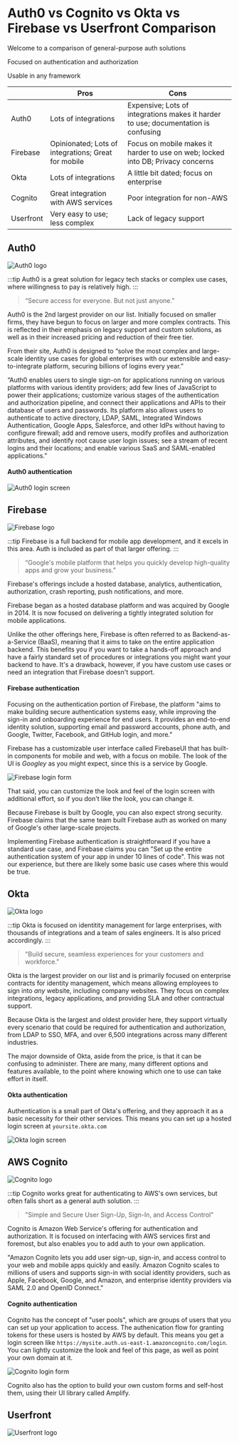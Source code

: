 # Auth0 vs Cognito vs Okta vs Firebase vs Userfront Comparison

Welcome to a comparison of general-purpose auth solutions

Focused on authentication and authorization

Usable in any framework

|           | Pros                                                | Cons                                                                               |
| --------- | --------------------------------------------------- | ---------------------------------------------------------------------------------- |
| Auth0     | Lots of integrations                                | Expensive; Lots of integrations makes it harder to use; documentation is confusing |
| Firebase  | Opinionated; Lots of integrations; Great for mobile | Focus on mobile makes it harder to use on web; locked into DB; Privacy concerns    |
| Okta      | Lots of integrations                                | A little bit dated; focus on enterprise                                            |
| Cognito   | Great integration with AWS services                 | Poor integration for non-AWS                                                       |
| Userfront | Very easy to use; less complex                      | Lack of legacy support                                                             |

## Auth0

![Auth0 logo](https://res.cloudinary.com/component/image/upload/w_100/v1611772729/permanent/auth0.png)

:::tip
Auth0 is a great solution for legacy tech stacks or complex use cases, where willingness to pay is relatively high.
:::

> “Secure access for everyone. But not just anyone.”

Auth0 is the 2nd largest provider on our list. Initially focused on smaller firms, they have begun to focus on larger and more complex contracts. This is reflected in their emphasis on legacy support and custom solutions, as well as in their increased pricing and reduction of their free tier.

From their site, Auth0 is designed to “solve the most complex and large-scale identity use cases for global enterprises with our extensible and easy-to-integrate platform, securing billions of logins every year.”

“Auth0 enables users to single sign-on for applications running on various platforms with various identity providers; add few lines of JavaScript to power their applications; customize various stages of the authentication and authorization pipeline, and connect their applications and APIs to their database of users and passwords. Its platform also allows users to authenticate to active directory, LDAP, SAML, Integrated Windows Authentication, Google Apps, Salesforce, and other IdPs without having to configure firewall; add and remove users, modify profiles and authorization attributes, and identify root cause user login issues; see a stream of recent logins and their locations; and enable various SaaS and SAML-enabled applications.”

#### Auth0 authentication

![Auth0 login screen](https://res.cloudinary.com/component/image/upload/w_420/v1611942512/permanent/auth0-login.png)

## Firebase

![Firebase logo](https://res.cloudinary.com/component/image/upload/w_100/v1611772837/permanent/firebase.png)

:::tip
Firebase is a full backend for mobile app development, and it excels in this area. Auth is included as part of that larger offering.
:::

> “Google's mobile platform that helps you quickly develop high-quality apps and grow your business.”

Firebase's offerings include a hosted database, analytics, authentication, authorization, crash reporting, push notifications, and more.

Firebase began as a hosted database platform and was acquired by Google in 2014. It is now focused on delivering a tightly integrated solution for mobile applications.

Unlike the other offerings here, Firebase is often referred to as Backend-as-a-Service (BaaS), meaning that it aims to take on the entire application backend. This benefits you if you want to take a hands-off approach and have a fairly standard set of procedures or integrations you might want your backend to have. It's a drawback, however, if you have custom use cases or need an integration that Firebase doesn't support.

#### Firebase authentication

Focusing on the authentication portion of Firebase, the platform "aims to make building secure authentication systems easy, while improving the sign-in and onboarding experience for end users. It provides an end-to-end identity solution, supporting email and password accounts, phone auth, and Google, Twitter, Facebook, and GitHub login, and more."

Firebase has a customizable user interface called FirebaseUI that has built-in components for mobile and web, with a focus on mobile. The look of the UI is _Googley_ as you might expect, since this is a service by Google.

![Firebase login form](https://res.cloudinary.com/component/image/upload/w_280/v1611942270/permanent/firebase-login.png)

That said, you can customize the look and feel of the login screen with additional effort, so if you don't like the look, you can change it.

Because Firebase is built by Google, you can also expect strong security. Firebase claims that the same team built Firebase auth as worked on many of Google's other large-scale projects.

Implementing Firebase authentication is straightforward if you have a standard use case, and Firebase claims you can "Set up the entire authentication system of your app in under 10 lines of code". This was not our experience, but there are likely some basic use cases where this would be true.

## Okta

![Okta logo](https://res.cloudinary.com/component/image/upload/w_90/v1611772964/permanent/okta.png)

:::tip
Okta is focused on identitity management for large enterprises, with thousands of integrations and a team of sales engineers. It is also priced accordingly.
:::

> "Build secure, seamless experiences for your customers and workforce."

Okta is the largest provider on our list and is primarily focused on enterprise contracts for identity management, which means allowing employees to sign into _any_ website, including company websites. They focus on complex integrations, legacy applications, and providing SLA and other contractual support.

Because Okta is the largest and oldest provider here, they support virtually every scenario that could be required for authentication and authorization, from LDAP to SSO, MFA, and over 6,500 integrations across many different industries.

The major downside of Okta, aside from the price, is that it can be confusing to administer. There are many, many different options and features available, to the point where knowing which one to use can take effort in itself.

#### Okta authentication

Authentication is a small part of Okta's offering, and they approach it as a basic necessity for their other services. This means you can set up a hosted login screen at `yoursite.okta.com`

![Okta login screen](https://res.cloudinary.com/component/image/upload/w_420/v1611941722/permanent/okta-login.png)

## AWS Cognito

![Cognito logo](https://res.cloudinary.com/component/image/upload/w_70,e_trim/v1611773032/permanent/cognito.jpg)

:::tip
Cognito works great for authenticating to AWS's own services, but often falls short as a general auth solution.
:::

> "Simple and Secure User Sign-Up, Sign-In, and Access Control"

Cognito is Amazon Web Service's offering for authentication and authorization. It is focused on interfacing with AWS services first and foremost, but also enables you to add auth to your own application.

"Amazon Cognito lets you add user sign-up, sign-in, and access control to your web and mobile apps quickly and easily. Amazon Cognito scales to millions of users and supports sign-in with social identity providers, such as Apple, Facebook, Google, and Amazon, and enterprise identity providers via SAML 2.0 and OpenID Connect."

#### Cognito authentication

Cognito has the concept of "user pools", which are groups of users that you can set up your application to access. The authenication flow for granting tokens for these users is hosted by AWS by default. This means you get a login screen like `https://mysite.auth.us-east-1.amazoncognito.com/login`. You can lightly customize the look and feel of this page, as well as point your own domain at it.

![Cognito login form](https://res.cloudinary.com/component/image/upload/w_380/v1612204950/permanent/cognito-login.png)

Cognito also has the option to build your own custom forms and self-host them, using their UI library called Amplify.

## Userfront

![Userfront logo](https://res.cloudinary.com/component/image/upload/w_150/v1586541167/permanent/cover_400.png)
